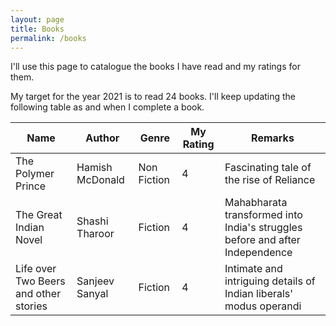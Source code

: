 ```yaml
---
layout: page
title: Books
permalink: /books
---
```


I'll use this page to catalogue the books I have read and my ratings for them.

My target for the year 2021 is to read 24 books. I'll keep updating the following table as and when I complete a book.

| Name | Author | Genre | My Rating | Remarks |
|------|--------|-------|-----------|---------|
| The Polymer Prince | Hamish McDonald | Non Fiction | 4 | Fascinating tale of the rise of Reliance |
| The Great Indian Novel | Shashi Tharoor | Fiction | 4 | Mahabharata transformed into India's struggles before and after Independence |
| Life over Two Beers and other stories | Sanjeev Sanyal | Fiction | 4 | Intimate and intriguing details of Indian liberals' modus operandi |
